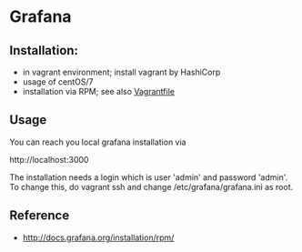 # Grafana

## Installation:
* in vagrant environment; install vagrant by HashiCorp
* usage of centOS/7
* installation via RPM; see also [Vagrantfile](../monitoring/Vagrantfile)

## Usage
You can reach you local grafana installation via

http://localhost:3000

The installation needs a login which is user 'admin' and password 'admin'.
To change this, do vagrant ssh and change /etc/grafana/grafana.ini as root.

## Reference
* http://docs.grafana.org/installation/rpm/

